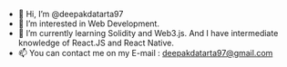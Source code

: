 - 👋 Hi, I’m @deepakdatarta97
- 👀 I’m interested in Web Development.
- 🌱 I’m currently learning Solidity and Web3.js. And I have intermediate knowledge of React.JS and React Native.
- 📫 You can contact me on my E-mail : deepakdatarta97@gmail.com

<!---
deepakdatarta97/deepakdatarta97 is a ✨ special ✨ repository because its `README.md` (this file) appears on your GitHub profile.
You can click the Preview link to take a look at your changes.
--->
